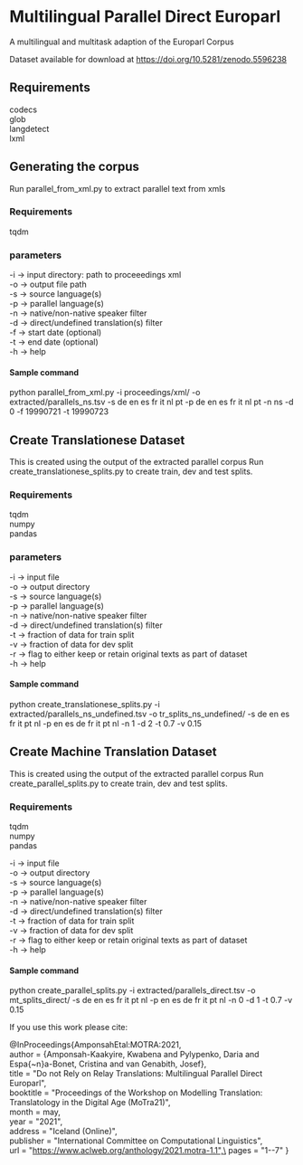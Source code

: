 # Multilingual Parallel Direct Europarl
A multilingual and multitask adaption of the Europarl Corpus

Dataset available for download at https://doi.org/10.5281/zenodo.5596238

## Requirements
codecs\
glob\
langdetect\
lxml

## Generating the corpus
Run parallel_from_xml.py to extract parallel text from xmls

### Requirements
tqdm

### parameters
-i -> input directory: path to proceeedings xml\
-o -> output file path\
-s -> source language(s)\
-p -> parallel language(s)\
-n -> native/non-native speaker filter\
-d -> direct/undefined translation(s) filter\
-f -> start date (optional)\
-t -> end date (optional)\
-h -> help

#### Sample command
python parallel_from_xml.py -i proceedings/xml/ -o extracted/parallels_ns.tsv -s de en es fr it nl pt -p de en es fr it nl pt -n ns -d 0 -f 19990721 -t 19990723


## Create Translationese Dataset
This is created using the output of the extracted parallel corpus
Run create_translationese_splits.py to create train, dev and test splits.

### Requirements
tqdm\
numpy\
pandas

### parameters
-i -> input file\
-o -> output directory\
-s -> source language(s)\
-p -> parallel language(s)\
-n -> native/non-native speaker filter\
-d -> direct/undefined translation(s) filter\
-t -> fraction of data for train split\
-v -> fraction of data for dev split\
-r -> flag to either keep or retain original texts as part of dataset\
-h -> help

#### Sample command
python create_translationese_splits.py -i extracted/parallels_ns_undefined.tsv -o tr_splits_ns_undefined/ -s de en es fr it pt nl -p en es de fr it pt nl -n 1 -d 2 -t 0.7 -v 0.15

## Create Machine Translation Dataset
This is created using the output of the extracted parallel corpus
Run create_parallel_splits.py to create train, dev and test splits.

### Requirements
tqdm\
numpy\
pandas

-i -> input file\
-o -> output directory\
-s -> source language(s)\
-p -> parallel language(s)\
-n -> native/non-native speaker filter\
-d -> direct/undefined translation(s) filter\
-t -> fraction of data for train split\
-v -> fraction of data for dev split\
-r -> flag to either keep or retain original texts as part of dataset\
-h -> help

#### Sample command
python create_parallel_splits.py -i extracted/parallels_direct.tsv -o mt_splits_direct/ -s de en es fr it pt nl -p en es de fr it pt nl -n 0 -d 1 -t 0.7 -v 0.15


If you use this work please cite:

@InProceedings{AmponsahEtal:MOTRA:2021,\
      author = {Amponsah-Kaakyire, Kwabena and Pylypenko, Daria and Espa{\~n}a-Bonet, Cristina and van Genabith, Josef},\
      title = "Do not Rely on Relay Translations: Multilingual Parallel Direct Europarl",\
      booktitle = "Proceedings of the Workshop on Modelling Translation: Translatology in the Digital Age (MoTra21)",\
      month = may,\
      year = "2021",\
      address = "Iceland (Online)",\
      publisher = "International Committee on Computational Linguistics",\
      url = "https://www.aclweb.org/anthology/2021.motra-1.1",\
      pages = "1--7"
}

